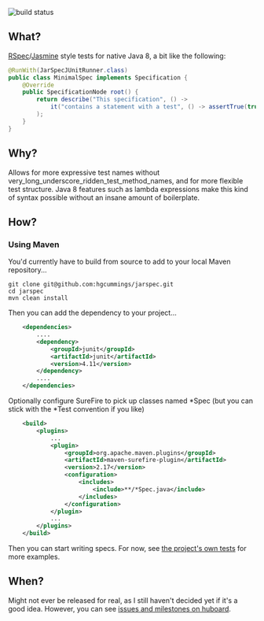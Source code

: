![build status](https://travis-ci.org/hgcummings/jarspec.svg?branch=master)

## What?
[RSpec](http://rspec.info/)/[Jasmine](http://jasmine.github.io/2.0/introduction.html) style tests for native Java 8, a bit like the following:

```java
@RunWith(JarSpecJUnitRunner.class)
public class MinimalSpec implements Specification {
    @Override
    public SpecificationNode root() {
        return describe("This specification", () ->
            it("contains a statement with a test", () -> assertTrue(true))
        );
    }
}
```

## Why?

Allows for more expressive test names without very_long_underscore_ridden_test_method_names, and for more flexible test structure. Java 8 features such as lambda expressions make this kind of syntax possible without an insane amount of boilerplate.

## How?

### Using Maven

You'd currently have to build from source to add to your local Maven repository...

```
git clone git@github.com:hgcummings/jarspec.git
cd jarspec
mvn clean install
```

Then you can add the dependency to your project...

```xml
    <dependencies>
        ....
        <dependency>
            <groupId>junit</groupId>
            <artifactId>junit</artifactId>
            <version>4.11</version>
        </dependency>
        ....
    </dependencies>
```

Optionally configure SureFire to pick up classes named *Spec (but you can stick with the *Test convention if you like)

```xml
    <build>
        <plugins>
            ...
            <plugin>
                <groupId>org.apache.maven.plugins</groupId>
                <artifactId>maven-surefire-plugin</artifactId>
                <version>2.17</version>
                <configuration>
                    <includes>
                        <include>**/*Spec.java</include>
                    </includes>
                </configuration>
            </plugin>
            ...
        </plugins>
    </build>
```

Then you can start writing specs. For now, see [the project's own tests](https://github.com/hgcummings/jarspec/tree/master/src/test/java) for more examples.

## When?

Might not ever be released for real, as I still haven't decided yet if it's a good idea. However, you can see [issues and milestones on huboard](https://huboard.com/hgcummings/jarspec#/milestones).
